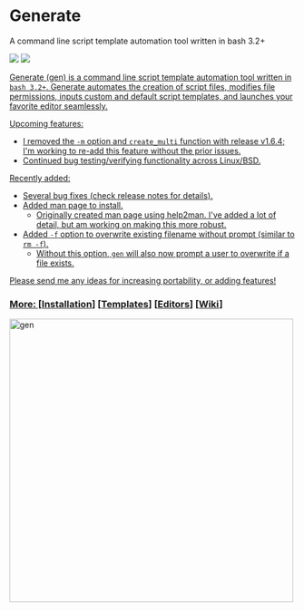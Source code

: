 # Generate
<p align="left">A command line script template automation tool written in bash 3.2+</p>

<p align="left">
<a href="./LICENSE.md"><img src="https://img.shields.io/github/license/zpiatt/gen"></a>
<a href="https://github.com/zpiatt/gen/releases"><img src="https://img.shields.io/github/v/release/zpiatt/gen">
</p>

Generate (gen) is a command line script template automation tool written in `bash 3.2+`. Generate automates the creation of script files, modifies file permissions, inputs custom and default script templates, and launches your favorite editor seamlessly.

Upcoming features:
  - I removed the `-m` option and `create_multi` function with release v1.6.4; I'm working to re-add this feature without the prior issues. 
  - Continued bug testing/verifying functionality across Linux/BSD.

Recently added:
  - Several bug fixes (check release notes for details).
  - Added man page to install.
    - Originally created man page using help2man. I've added a lot of detail, but am working on making this more robust.
  - Added `-f` option to overwrite existing filename without prompt (similar to `rm -f`).
    - Without this option, `gen` will also now prompt a user to overwrite if a file exists.

 Please send me any ideas for increasing portability, or adding features!

### More: \[[Installation](https://github.com/zpiatt/gen/wiki/Installation)\] \[[Templates](https://github.com/zpiatt/gen/wiki/Templates)\] \[[Editors](https://github.com/zpiatt/gen/wiki/Editors)\] \[[Wiki](https://github.com/zpiatt/gen/wiki)\]

<img src="https://i.imgur.com/q7E4yXi.gif" alt="gen" align="left" height="500px">
